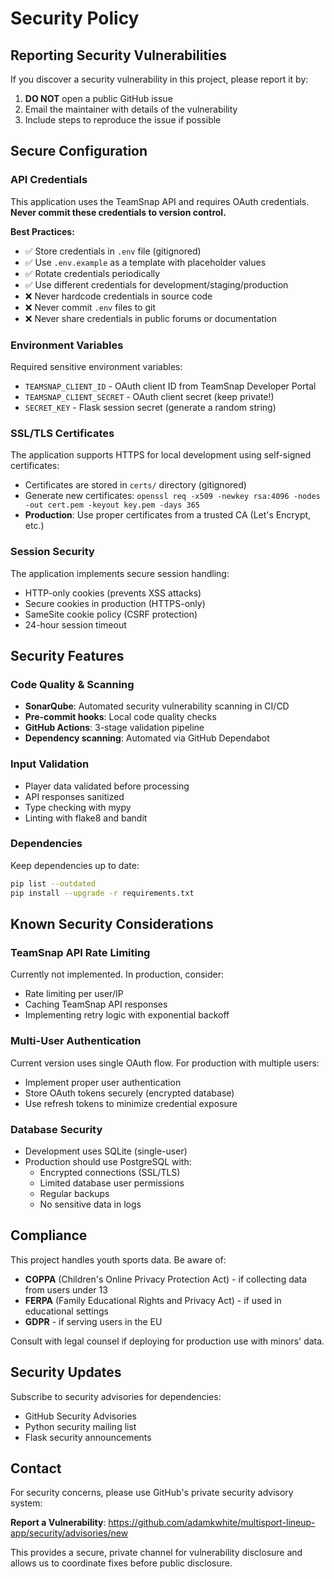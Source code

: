 # Security Policy

## Reporting Security Vulnerabilities

If you discover a security vulnerability in this project, please report it by:

1. **DO NOT** open a public GitHub issue
2. Email the maintainer with details of the vulnerability
3. Include steps to reproduce the issue if possible

## Secure Configuration

### API Credentials

This application uses the TeamSnap API and requires OAuth credentials. **Never commit these credentials to version control.**

**Best Practices:**
- ✅ Store credentials in `.env` file (gitignored)
- ✅ Use `.env.example` as a template with placeholder values
- ✅ Rotate credentials periodically
- ✅ Use different credentials for development/staging/production
- ❌ Never hardcode credentials in source code
- ❌ Never commit `.env` files to git
- ❌ Never share credentials in public forums or documentation

### Environment Variables

Required sensitive environment variables:
- `TEAMSNAP_CLIENT_ID` - OAuth client ID from TeamSnap Developer Portal
- `TEAMSNAP_CLIENT_SECRET` - OAuth client secret (keep private!)
- `SECRET_KEY` - Flask session secret (generate a random string)

### SSL/TLS Certificates

The application supports HTTPS for local development using self-signed certificates:
- Certificates are stored in `certs/` directory (gitignored)
- Generate new certificates: `openssl req -x509 -newkey rsa:4096 -nodes -out cert.pem -keyout key.pem -days 365`
- **Production**: Use proper certificates from a trusted CA (Let's Encrypt, etc.)

### Session Security

The application implements secure session handling:
- HTTP-only cookies (prevents XSS attacks)
- Secure cookies in production (HTTPS-only)
- SameSite cookie policy (CSRF protection)
- 24-hour session timeout

## Security Features

### Code Quality & Scanning

- **SonarQube**: Automated security vulnerability scanning in CI/CD
- **Pre-commit hooks**: Local code quality checks
- **GitHub Actions**: 3-stage validation pipeline
- **Dependency scanning**: Automated via GitHub Dependabot

### Input Validation

- Player data validated before processing
- API responses sanitized
- Type checking with mypy
- Linting with flake8 and bandit

### Dependencies

Keep dependencies up to date:
```bash
pip list --outdated
pip install --upgrade -r requirements.txt
```

## Known Security Considerations

### TeamSnap API Rate Limiting

Currently not implemented. In production, consider:
- Rate limiting per user/IP
- Caching TeamSnap API responses
- Implementing retry logic with exponential backoff

### Multi-User Authentication

Current version uses single OAuth flow. For production with multiple users:
- Implement proper user authentication
- Store OAuth tokens securely (encrypted database)
- Use refresh tokens to minimize credential exposure

### Database Security

- Development uses SQLite (single-user)
- Production should use PostgreSQL with:
  - Encrypted connections (SSL/TLS)
  - Limited database user permissions
  - Regular backups
  - No sensitive data in logs

## Compliance

This project handles youth sports data. Be aware of:
- **COPPA** (Children's Online Privacy Protection Act) - if collecting data from users under 13
- **FERPA** (Family Educational Rights and Privacy Act) - if used in educational settings
- **GDPR** - if serving users in the EU

Consult with legal counsel if deploying for production use with minors' data.

## Security Updates

Subscribe to security advisories for dependencies:
- GitHub Security Advisories
- Python security mailing list
- Flask security announcements

## Contact

For security concerns, please use GitHub's private security advisory system:

**Report a Vulnerability**: https://github.com/adamkwhite/multisport-lineup-app/security/advisories/new

This provides a secure, private channel for vulnerability disclosure and allows us to coordinate fixes before public disclosure.
